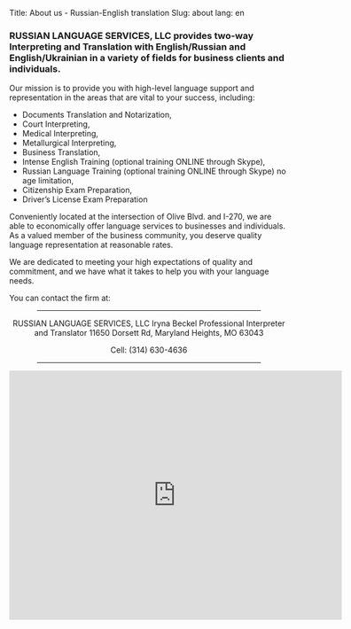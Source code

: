 Title: About us - Russian-English translation
Slug: about
lang: en

### RUSSIAN LANGUAGE SERVICES, LLC provides two-way Interpreting and Translation with English/Russian and English/Ukrainian in a variety of fields for business clients and individuals.

Our mission is to provide you with high-level language support and representation in the areas that are vital to your success, including: 

* Documents Translation and Notarization,
* Court Interpreting,
* Medical Interpreting,
* Metallurgical Interpreting,
* Business Translation,
* Intense English Training  (optional training ONLINE through Skype),
* Russian Language Training (optional training ONLINE through Skype) no age limitation,
* Citizenship Exam Preparation,
* Driver’s License Exam Preparation

Conveniently located at the intersection of Olive Blvd. and I-270, we are able to economically offer language services to businesses and individuals. As a valued member of the business community, you deserve quality language representation at reasonable rates. 

We are dedicated to meeting your high expectations of quality and commitment, and we have what it takes to help you with your language needs.

You can contact the firm at: 

<div align='center'>
<hr width='80%'>
RUSSIAN LANGUAGE SERVICES, LLC
Iryna Beckel
Professional Interpreter and Translator
11650 Dorsett Rd, Maryland Heights, MO 63043

Cell: (314) 630-4636
<hr width='80%'><!--break-->
<iframe src="https://www.google.com/maps/embed?pb=!1m18!1m12!1m3!1d3113.1618998884524!2d-90.42897598465503!3d38.714091779599286!2m3!1f0!2f0!3f0!3m2!1i1024!2i768!4f13.1!3m3!1m2!1s0x87df3240b487d389%3A0x6ead5d179d287dfe!2s11650%20Dorsett%20Rd%2C%20Maryland%20Heights%2C%20MO%2063043!5e0!3m2!1sen!2sus!4v1583716497997!5m2!1sen!2sus" width="600" height="450" frameborder="0" style="border:0;" allowfullscreen=""></iframe>